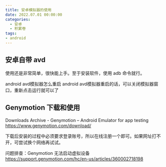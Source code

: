 ```yaml
---
title: 安卓模拟器的使用
date: 2022.07.01 00:00:00
categories:
  - 安卓
  - 积累卷
tags:
- android
---
```


## 安卓自带 avd

使用还是非常简单，很快能上手。至于安装软件，使用 adb 命令就行。

android avd模拟器怎么重启
android avd模拟器重启的话，可以关闭模拟器窗口，重新点击运行就可以了

## Genymotion 下载和使用

Downloads Archive - Genymotion – Android Emulator for app testing
<https://www.genymotion.com/download/>

下载后安装的过程中必须要求登录账号，所以在线注册一个即可。如果网址打不开，可尝试换个网络再试试。

问题排查：Genymotion 无法启动虚拟设备
<https://support.genymotion.com/hc/en-us/articles/360002718198>
